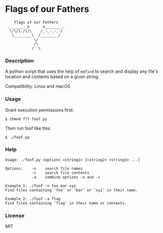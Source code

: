 # Flags of our Fathers

```
    Flags of our Fathers
 .________o      o________.
  \/\/\./\/\    /_-_-_-_-/
   \________\  /________/
             \/
             /\
            /  \
```

### Description

A python script that uses the help of `mdfind` to search and display any file's location and contents based on a given string.

Compatibility: Linux and macOS

### Usage

Grant execution permissions first:

`$ chmod 777 foof.py`

Then run foof like this:

`$ ./foof.py`

### Help

```
Usage: ./foof.py <option> <string1> [<string2> <string3> ...]

Options:    -n    search file names
            -c    search file contents
            -a    combine options -n and -c

Example 1: ./foof -n foo bar xyz
Find files containing 'foo' or 'bar' or 'xyz' in their name.

Example 2: ./foof -a flag
Find files containing 'flag' in their name or contents.
```

### License
MIT
